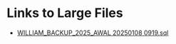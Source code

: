 # Links to Large Files

- [WILLIAM_BACKUP_2025_AWAL 20250108 0919.sql](https://drive.google.com/file/d/1ul1H8IEBFE-IvCIK3p0H0NdGO7U7WSK8/view)
